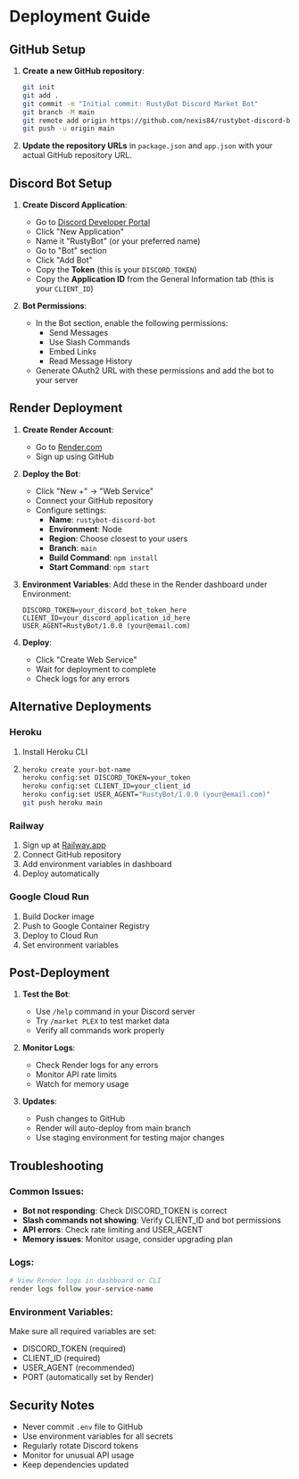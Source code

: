 # Deployment Guide

## GitHub Setup

1. **Create a new GitHub repository**:
   ```bash
   git init
   git add .
   git commit -m "Initial commit: RustyBot Discord Market Bot"
   git branch -M main
   git remote add origin https://github.com/nexis84/rustybot-discord-bot.git
   git push -u origin main
   ```

2. **Update the repository URLs** in `package.json` and `app.json` with your actual GitHub repository URL.

## Discord Bot Setup

1. **Create Discord Application**:
   - Go to [Discord Developer Portal](https://discord.com/developers/applications)
   - Click "New Application"
   - Name it "RustyBot" (or your preferred name)
   - Go to "Bot" section
   - Click "Add Bot"
   - Copy the **Token** (this is your `DISCORD_TOKEN`)
   - Copy the **Application ID** from the General Information tab (this is your `CLIENT_ID`)

2. **Bot Permissions**:
   - In the Bot section, enable the following permissions:
     - Send Messages
     - Use Slash Commands
     - Embed Links
     - Read Message History
   - Generate OAuth2 URL with these permissions and add the bot to your server

## Render Deployment

1. **Create Render Account**:
   - Go to [Render.com](https://render.com)
   - Sign up using GitHub

2. **Deploy the Bot**:
   - Click "New +" → "Web Service"
   - Connect your GitHub repository
   - Configure settings:
     - **Name**: `rustybot-discord-bot`
     - **Environment**: Node
     - **Region**: Choose closest to your users
     - **Branch**: `main`
     - **Build Command**: `npm install`
     - **Start Command**: `npm start`

3. **Environment Variables**:
   Add these in the Render dashboard under Environment:
   ```
   DISCORD_TOKEN=your_discord_bot_token_here
   CLIENT_ID=your_discord_application_id_here
   USER_AGENT=RustyBot/1.0.0 (your@email.com)
   ```

4. **Deploy**:
   - Click "Create Web Service"
   - Wait for deployment to complete
   - Check logs for any errors

## Alternative Deployments

### Heroku
1. Install Heroku CLI
2. ```bash
   heroku create your-bot-name
   heroku config:set DISCORD_TOKEN=your_token
   heroku config:set CLIENT_ID=your_client_id
   heroku config:set USER_AGENT="RustyBot/1.0.0 (your@email.com)"
   git push heroku main
   ```

### Railway
1. Sign up at [Railway.app](https://railway.app)
2. Connect GitHub repository
3. Add environment variables in dashboard
4. Deploy automatically

### Google Cloud Run
1. Build Docker image
2. Push to Google Container Registry
3. Deploy to Cloud Run
4. Set environment variables

## Post-Deployment

1. **Test the Bot**:
   - Use `/help` command in your Discord server
   - Try `/market PLEX` to test market data
   - Verify all commands work properly

2. **Monitor Logs**:
   - Check Render logs for any errors
   - Monitor API rate limits
   - Watch for memory usage

3. **Updates**:
   - Push changes to GitHub
   - Render will auto-deploy from main branch
   - Use staging environment for testing major changes

## Troubleshooting

### Common Issues:
- **Bot not responding**: Check DISCORD_TOKEN is correct
- **Slash commands not showing**: Verify CLIENT_ID and bot permissions
- **API errors**: Check rate limiting and USER_AGENT
- **Memory issues**: Monitor usage, consider upgrading plan

### Logs:
```bash
# View Render logs in dashboard or CLI
render logs follow your-service-name
```

### Environment Variables:
Make sure all required variables are set:
- DISCORD_TOKEN (required)
- CLIENT_ID (required)
- USER_AGENT (recommended)
- PORT (automatically set by Render)

## Security Notes

- Never commit `.env` file to GitHub
- Use environment variables for all secrets
- Regularly rotate Discord tokens
- Monitor for unusual API usage
- Keep dependencies updated